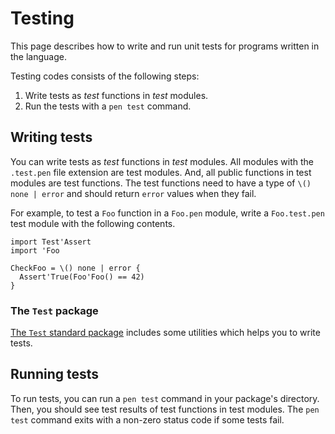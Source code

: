 # Testing

This page describes how to write and run unit tests for programs written in the language.

Testing codes consists of the following steps:

1. Write tests as _test_ functions in _test_ modules.
1. Run the tests with a `pen test` command.

## Writing tests

You can write tests as _test_ functions in _test_ modules. All modules with the `.test.pen` file extension are test modules. And, all public functions in test modules are test functions. The test functions need to have a type of `\() none | error` and should return `error` values when they fail.

For example, to test a `Foo` function in a `Foo.pen` module, write a `Foo.test.pen` test module with the following contents.

```pen
import Test'Assert
import 'Foo

CheckFoo = \() none | error {
  Assert'True(Foo'Foo() == 42)
}
```

### The `Test` package

[The `Test` standard package](/references/standard-packages/test.md) includes some utilities which helps you to write tests.

## Running tests

To run tests, you can run a `pen test` command in your package's directory. Then, you should see test results of test functions in test modules. The `pen test` command exits with a non-zero status code if some tests fail.
